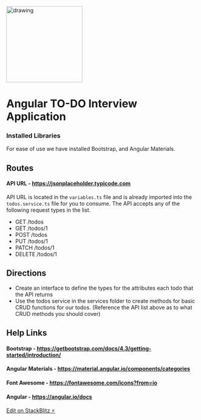 <img style="display: block" src="https://upload.wikimedia.org/wikipedia/commons/c/cf/Angular_full_color_logo.svg" alt="drawing" width="200"/> 

# Angular TO-DO Interview Application


### Installed Libraries

For ease of use we have installed Bootstrap, and Angular Materials.

## Routes

#### API URL - https://jsonplaceholder.typicode.com

API URL is located in the `variables.ts` file and is already imported into the `todos.service.ts` file for you to consume.  The API accepts any of the following request types in the list.

 - GET	/todos
 - GET	/todos/1
 - POST	/todos
 - PUT	/todos/1
 - PATCH	/todos/1
 - DELETE	/todos/1

## Directions

- Create an interface to define the types for the attributes each todo that the API returns
- Use the todos service in the services folder to create methods for basic CRUD functions for our todos. (Reference the API list above as to what CRUD methods you should cover)

 ## Help Links

 #### Bootstrap - https://getbootstrap.com/docs/4.3/getting-started/introduction/

 #### Angular Materials - https://material.angular.io/components/categories

#### Font Awesome - https://fontawesome.com/icons?from=io

#### Angular - https://angular.io/docs


[Edit on StackBlitz ⚡️](https://stackblitz.com/edit/angular-n2y1zg)